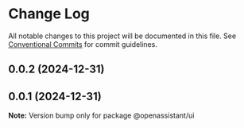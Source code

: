 # Change Log

All notable changes to this project will be documented in this file.
See [Conventional Commits](https://conventionalcommits.org) for commit guidelines.

## 0.0.2 (2024-12-31)

## 0.0.1 (2024-12-31)

**Note:** Version bump only for package @openassistant/ui
